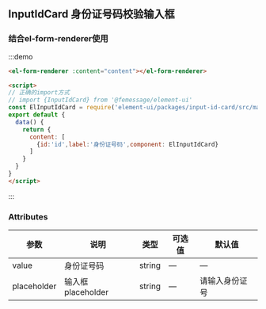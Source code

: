 ## InputIdCard 身份证号码校验输入框

### 结合el-form-renderer使用

:::demo

```html
<el-form-renderer :content="content"></el-form-renderer>

<script>
// 正确的import方式
// import {InputIdCard} from '@femessage/element-ui'
const ElInputIdCard = require('element-ui/packages/input-id-card/src/main.vue').default
export default {
  data() {
    return {
      content: [
        {id:'id',label:'身份证号码',component: ElInputIdCard}
      ]
    }
  }
}
</script>
```

:::


### Attributes

| 参数      |   说明    |  类型     | 可选值       | 默认值   |
|---------- | -------- |---------- |-------------  |-------- |
| value | 身份证号码 | string   |  —  |  —  |
| placeholder | 输入框placeholder | string   |  —  |  请输入身份证号  |

